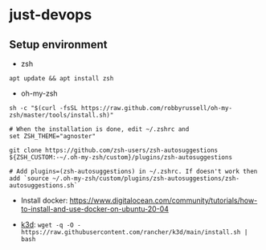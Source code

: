 # just-devops

## Setup environment

- zsh

```
apt update && apt install zsh
```

- oh-my-zsh

```
sh -c "$(curl -fsSL https://raw.github.com/robbyrussell/oh-my-zsh/master/tools/install.sh)"

# When the installation is done, edit ~/.zshrc and set ZSH_THEME="agnoster"

git clone https://github.com/zsh-users/zsh-autosuggestions ${ZSH_CUSTOM:-~/.oh-my-zsh/custom}/plugins/zsh-autosuggestions

# Add plugins=(zsh-autosuggestions) in ~/.zshrc. If doesn't work then add `source ~/.oh-my-zsh/custom/plugins/zsh-autosuggestions/zsh-autosuggestions.sh`
```

- Install docker: https://www.digitalocean.com/community/tutorials/how-to-install-and-use-docker-on-ubuntu-20-04

- [k3d](https://k3d.io): `wget -q -O - https://raw.githubusercontent.com/rancher/k3d/main/install.sh | bash`


